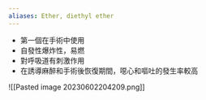 ```yaml
---
aliases: Ether, diethyl ether
---
```

- 第一個在手術中使用
- 自發性爆炸性，易燃
- 對呼吸道有刺激作用
- 在誘導麻醉和手術後恢復期間，噁心和嘔吐的發生率較高

![[Pasted image 20230602204209.png]]